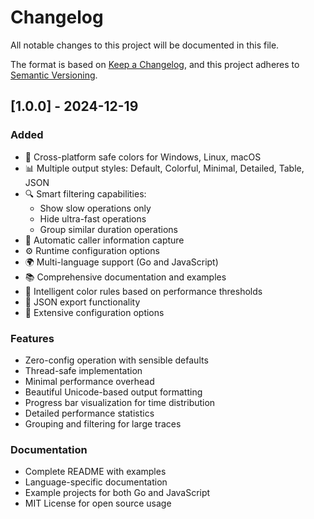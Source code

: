 # Changelog

All notable changes to this project will be documented in this file.

The format is based on [Keep a Changelog](https://keepachangelog.com/en/1.0.0/),
and this project adheres to [Semantic Versioning](https://semver.org/spec/v2.0.0.html).

## [1.0.0] - 2024-12-19

### Added
- 🎨 Cross-platform safe colors for Windows, Linux, macOS
- 📊 Multiple output styles: Default, Colorful, Minimal, Detailed, Table, JSON
- 🔍 Smart filtering capabilities:
  - Show slow operations only
  - Hide ultra-fast operations
  - Group similar duration operations
- 📍 Automatic caller information capture
- ⚙️ Runtime configuration options
- 🌍 Multi-language support (Go and JavaScript)
- 📚 Comprehensive documentation and examples
- 🎯 Intelligent color rules based on performance thresholds
- 💾 JSON export functionality
- 🔧 Extensive configuration options

### Features
- Zero-config operation with sensible defaults
- Thread-safe implementation
- Minimal performance overhead
- Beautiful Unicode-based output formatting
- Progress bar visualization for time distribution
- Detailed performance statistics
- Grouping and filtering for large traces

### Documentation
- Complete README with examples
- Language-specific documentation
- Example projects for both Go and JavaScript
- MIT License for open source usage 